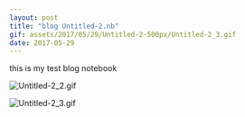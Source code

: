 ```yaml
---
layout: post
title: "blog Untitled-2.nb"
gif: assets/2017/05/29/Untitled-2-500px/Untitled-2_3.gif
date: 2017-05-29
---
```


this is my test blog notebook

![Untitled-2_2.gif](../../../assets/2017/05/29/Untitled-2-500px/Untitled-2_2.gif)

![Untitled-2_3.gif](../../../assets/2017/05/29/Untitled-2-500px/Untitled-2_3.gif)

